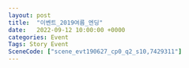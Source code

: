 ```yaml
---
layout: post
title:  "이벤트_2019여름_엔딩"
date:   2022-09-12 10:00:00 +0000
categories: Event
Tags: Story Event
SceneCode: ["scene_evt190627_cp0_q2_s10,7429311"]
---
```

